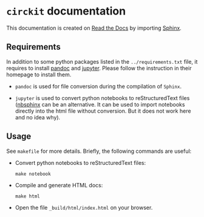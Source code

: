 # `circkit` documentation

This documentation is created on [Read the Docs](https://docs.readthedocs.io/en/stable/tutorial/) by importing [Sphinx](https://www.sphinx-doc.org/en/master/tutorial/index.html).

## Requirements

In addition to some python packages listed in the ``../requirements.txt`` file, it requires to install [pandoc](https://pandoc.org) and [jupyter](https://jupyter.org/install). Please follow the instruction in their homepage to install them.

- ``pandoc`` is used for file conversion during the compilation of ``Sphinx``. 

- ``jupyter`` is used to convert python notebooks to reStructuredText files ([nbsphinx](https://nbsphinx.readthedocs.io/en/0.8.9/) can be an alternative. It can be used to import notebooks directly into the html file without conversion. But it does not work here and no idea why). 

## Usage

See ``makefile`` for more details. Briefly, the following commands are useful:

- Convert python notebooks to reStructuredText files:
    ```
    make notebook
    ```

- Compile and generate HTML docs:
    ```
    make html
    ```

- Open the file ``_build/html/index.html`` on your browser.